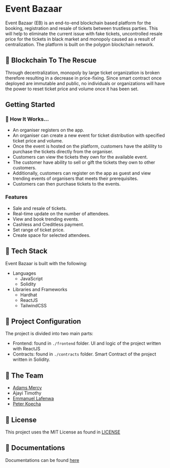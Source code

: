 # Event Bazaar 
Event Bazaar \(EB\) is an end-to-end blockchain based platform for the  booking, registration and resale of tickets between trustless parties. This will help to eliminate the current issue with fake tickets, uncontrolled resale price for the tickets in black market and monopoly caused as a result of centralization. The platform is built on the polygon blockchain network.

## 🦸 Blockchain To The Rescue
Through decentralization, monopoly by large ticket organization is broken therefore resulting in a decrease in price-fixing. Since smart contract once deployed are immutable and public, no individuals or organizations will have the power to reset ticket price and volume once it has been set.

## Getting Started 
### 🔗 How It Works...
- An organiser registers on the app.
- An organiser can create a new event for ticket distribution with specified ticket price and volume.
- Once the event is hosted on the platform, customers have the ablility to purchase the tickets directly from the organiser. 
- Customers can view the tickets they own for the available event.
- The customer have ability to sell or gift the tickets they own to other customers.
- Additionally, customers can register on the app as guest and view trending events of organisers that meets their prerequisites.
- Customers can then purchase tickets to the events.

### Features
* Sale and resale of tickets.
* Real-time update on the number of attendees.
* View and book trending events.
* Cashless and Creditless payment. 
* Set range of ticket price.
* Create space for selected attendees.

## 🔧 Tech Stack
Event Bazaar is built with the following: 
* Languages 
    * JavaScript 
    * Solidity
* Libraries and Frameworks 
    * Hardhat
    * ReactJS
    * TailwindCSS

## 📁 Project Configuration
The project is divided into two main parts: 
* Frontend: found in `./frontend` folder. UI and logic of the project written with ReactJS
* Contracts: found in `./contracts` folder. Smart Contract of the project written in Solidity.

## 🤝 The Team
* [Adams Mercy](https://github.com/mercy-wumi)
* Ajayi Timothy
* [Emmanuel Lafenwa](https://github.com/leoemaxie)
* [Peter Koecha](https://github.com/peter571)

## 📄 License
This project uses the MIT License as found in [LICENSE](/LICENSE)
## 📖 Documentations
Documentations can be found [here](https://drive.google.com/folderview?id=1iKrQ2EEX1I44sCzxkg0FGJChEzs8uHSc)
